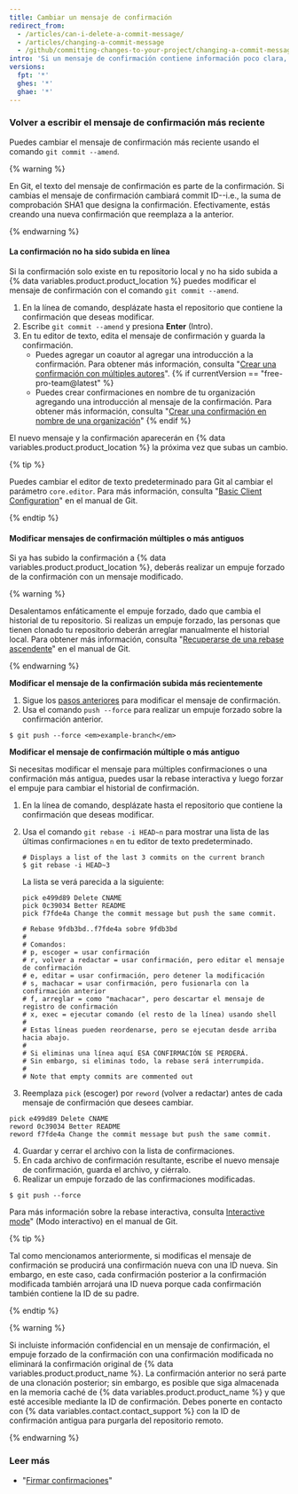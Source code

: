 ```yaml
---
title: Cambiar un mensaje de confirmación
redirect_from:
  - /articles/can-i-delete-a-commit-message/
  - /articles/changing-a-commit-message
  - /github/committing-changes-to-your-project/changing-a-commit-message
intro: 'Si un mensaje de confirmación contiene información poco clara, incorrecta o confidencial, puedes modificarlo localmente y subir una nueva confirmación con un nuevo mensaje para {% data variables.product.product_name %}. También puedes cambiar un mensaje de confirmación para agregar la información faltante.'
versions:
  fpt: '*'
  ghes: '*'
  ghae: '*'
---
```

### Volver a escribir el mensaje de confirmación más reciente

Puedes cambiar el mensaje de confirmación más reciente usando el comando `git commit --amend`.

{% warning %}

En Git, el texto del mensaje de confirmación es parte de la confirmación. Si cambias el mensaje de confirmación cambiará commit ID--i.e., la suma de comprobación SHA1 que designa la confirmación. Efectivamente, estás creando una nueva confirmación que reemplaza a la anterior.

{% endwarning %}

#### La confirmación no ha sido subida en línea

Si la confirmación solo existe en tu repositorio local y no ha sido subida a {% data variables.product.product_location %} puedes modificar el mensaje de confirmación con el comando `git commit --amend`.

1. En la línea de comando, desplázate hasta el repositorio que contiene la confirmación que deseas modificar.
2. Escribe `git commit --amend` y presiona **Enter** (Intro).
3. En tu editor de texto, edita el mensaje de confirmación y guarda la confirmación.
    - Puedes agregar un coautor al agregar una introducción a la confirmación. Para obtener más información, consulta "[Crear una confirmación con múltiples autores](/articles/creating-a-commit-with-multiple-authors)".
{% if currentVersion == "free-pro-team@latest" %}
    - Puedes crear confirmaciones en nombre de tu organización agregando una introducción al mensaje de la confirmación. Para obtener más información, consulta "[Crear una confirmación en nombre de una organización](/articles/creating-a-commit-on-behalf-of-an-organization)"
{% endif %}

El nuevo mensaje y la confirmación aparecerán en {% data variables.product.product_location %} la próxima vez que subas un cambio.

{% tip %}

Puedes cambiar el editor de texto predeterminado para Git al cambiar el parámetro `core.editor`. Para más información, consulta "[Basic Client Configuration](https://git-scm.com/book/en/Customizing-Git-Git-Configuration#_basic_client_configuration)" en el manual de Git.

{% endtip %}

#### Modificar mensajes de confirmación múltiples o más antiguos

Si ya has subido la confirmación a {% data variables.product.product_location %}, deberás realizar un empuje forzado de la confirmación con un mensaje modificado.

{% warning %}

Desalentamos enfáticamente el empuje forzado, dado que cambia el historial de tu repositorio. Si realizas un empuje forzado, las personas que tienen clonado tu repositorio deberán arreglar manualmente el historial local. Para obtener más información, consulta "[Recuperarse de una rebase ascendente](https://git-scm.com/docs/git-rebase#_recovering_from_upstream_rebase)" en el manual de Git.

{% endwarning %}

**Modificar el mensaje de la confirmación subida más recientemente**

1. Sigue los [pasos anteriores](/articles/changing-a-commit-message#commit-has-not-been-pushed-online) para modificar el mensaje de confirmación.
2. Usa el comando `push --force` para realizar un empuje forzado sobre la confirmación anterior.
  ```shell
  $ git push --force <em>example-branch</em>
  ```

**Modificar el mensaje de confirmación múltiple o más antiguo**

Si necesitas modificar el mensaje para múltiples confirmaciones o una confirmación más antigua, puedes usar la rebase interactiva y luego forzar el empuje para cambiar el historial de confirmación.

1. En la línea de comando, desplázate hasta el repositorio que contiene la confirmación que deseas modificar.
2. Usa el comando `git rebase -i HEAD~n` para mostrar una lista de las últimas confirmaciones `n` en tu editor de texto predeterminado.

    ```shell
    # Displays a list of the last 3 commits on the current branch
    $ git rebase -i HEAD~3
    ```
    La lista se verá parecida a la siguiente:

    ```shell
    pick e499d89 Delete CNAME
    pick 0c39034 Better README
    pick f7fde4a Change the commit message but push the same commit.

    # Rebase 9fdb3bd..f7fde4a sobre 9fdb3bd
    #
    # Comandos:
    # p, escoger = usar confirmación
    # r, volver a redactar = usar confirmación, pero editar el mensaje de confirmación
    # e, editar = usar confirmación, pero detener la modificación
    # s, machacar = usar confirmación, pero fusionarla con la confirmación anterior
    # f, arreglar = como "machacar", pero descartar el mensaje de registro de confirmación
    # x, exec = ejecutar comando (el resto de la línea) usando shell
    #
    # Estas líneas pueden reordenarse, pero se ejecutan desde arriba hacia abajo.
    #
    # Si eliminas una línea aquí ESA CONFIRMACIÓN SE PERDERÁ.
    # Sin embargo, si eliminas todo, la rebase será interrumpida.
    #
    # Note that empty commits are commented out
    ```

3. Reemplaza `pick` (escoger) por `reword` (volver a redactar) antes de cada mensaje de confirmación que desees cambiar.
  ```shell
  pick e499d89 Delete CNAME
  reword 0c39034 Better README
  reword f7fde4a Change the commit message but push the same commit.
  ```
4. Guardar y cerrar el archivo con la lista de confirmaciones.
5. En cada archivo de confirmación resultante, escribe el nuevo mensaje de confirmación, guarda el archivo, y ciérralo.
6. Realizar un empuje forzado de las confirmaciones modificadas.
  ```shell
  $ git push --force
  ```

Para más información sobre la rebase interactiva, consulta [Interactive mode](https://git-scm.com/docs/git-rebase#_interactive_mode)" (Modo interactivo) en el manual de Git.

{% tip %}

Tal como mencionamos anteriormente, si modificas el mensaje de confirmación se producirá una confirmación nueva con una ID nueva. Sin embargo, en este caso, cada confirmación posterior a la confirmación modificada también arrojará una ID nueva porque cada confirmación también contiene la ID de su padre.

{% endtip %}

{% warning %}

Si incluiste información confidencial en un mensaje de confirmación, el empuje forzado de la confirmación con una confirmación modificada no eliminará la confirmación original de {% data variables.product.product_name %}. La confirmación anterior no será parte de una clonación posterior; sin embargo, es posible que siga almacenada en la memoria caché de {% data variables.product.product_name %} y que esté accesible mediante la ID de confirmación. Debes ponerte en contacto con {% data variables.contact.contact_support %} con la ID de confirmación antigua para purgarla del repositorio remoto.

{% endwarning %}

### Leer más

* "[Firmar confirmaciones](/articles/signing-commits)"
